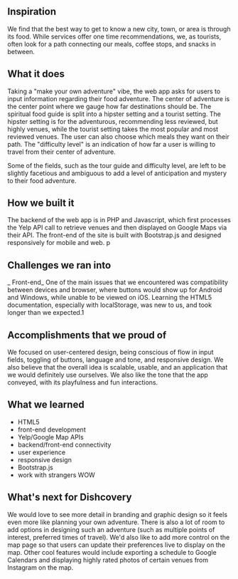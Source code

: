 ## Inspiration

We find that the best way to get to know a new city, town, or area is through its food. While services offer one time recommendations, we, as tourists, often look for a path connecting our meals, coffee stops, and snacks in between.

## What it does

Taking a "make your own adventure" vibe, the web app asks for users to input information regarding their food adventure. The center of adventure is the center point where we gauge how far destinations should be. The spiritual food guide is split into a hipster setting and a tourist setting. The hipster setting is for the adventurous, recommending less reviewed, but highly venues, while the tourist setting takes the most popular and most reviewed venues. The user can also choose which meals they want on their path. The "difficulty level" is an indication of how far a user is willing to travel from their center of adventure.

Some of the fields, such as the tour guide and difficulty level, are left to be slightly facetious and ambiguous to add a level of anticipation and mystery to their food adventure.

## How we built it

The backend of the web app is in PHP and Javascript, which first processes the Yelp API call to retrieve venues and then displayed on Google Maps via their API. The front-end of the site is built with Bootstrap.js and designed responsively for mobile and web.
p
## Challenges we ran into

_ Front-end_
One of the main issues that we encountered was compatibility between devices and browser, where buttons would show up for Android and Windows, while unable to be viewed on iOS. Learning the HTML5 documentation, especially with localStorage, was new to us, and took longer than we expected.1

## Accomplishments that we proud of
We focused on user-centered design, being conscious of flow in input fields, toggling of buttons, language and tone, and responsive design. We also believe that the overall idea is scalable, usable, and an application that we would definitely use ourselves. We also like the tone that the app conveyed, with its playfulness and fun interactions.

## What we learned
- HTML5
- front-end development
- Yelp/Google Map APIs
- backend/front-end connectivity
- user experience
- responsive design
- Bootstrap.js
- work with strangers WOW

## What's next for Dishcovery
We would love to see more detail in branding and graphic design so it feels even more like planning your own adventure. There is also a lot of room to add options in designing such an adventure (such as multiple points of interest, preferred times of travel). We'd also like to add more control on the map page so that users can update their preferences live to display on the map. Other cool features would include exporting a schedule to Google Calendars and displaying highly rated photos of certain venues from Instagram on the map.

